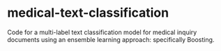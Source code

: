 # medical-text-classification

Code for a multi-label text classification model for medical inquiry documents using an ensemble learning approach: specifically Boosting.
